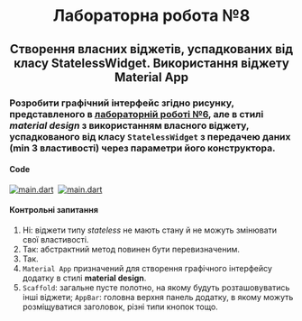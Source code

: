 <h1 align="center"> Лабораторна робота №8 </h1>
<h2 align="center"> Створення власних віджетів, успадкованих від класу <b>StatelessWidget</b>. Використання віджету <b>Material App</b></h2>

### Розробити графічний інтерфейс згідно рисунку, представленого в [лабораторній роботі №6](https://github.com/de-vasta/flutter_6), але в стилі _material design_ з використанням власного віджету, успадкованого від класу `StatelessWidget` з передачею даних (min 3 властивості) через параметри його конструктора.

#### Code
[![main.dart](https://img.shields.io/badge/main-dart-2eb2ee?style=flat-square&logo=flutter&labelColor=02569B&logoColor=55c0f0)](lib/main.dart)&nbsp;
[![main.dart](https://img.shields.io/badge/custom_stateless-dart-2eb2ee?style=flat-square&logo=flutter&labelColor=02569B&logoColor=55c0f0)](lib/custom_stateless.dart)

#### Контрольні запитання

1. Ні: віджети типу _stateless_ не мають стану й не можуть змінювати свої властивості.
2. Так: абстрактний метод повинен бути перевизначеним.
3. Так.
4. `Material App` призначений для створення графічного інтерфейсу додатку в стилі **material design**.
5. `Scaffold`: загальне пусте полотно, на якому будуть розташовуватись інші віджети; `AppBar`: головна верхня панель додатку, в якому можуть розміщуватися заголовок, різні типи кнопок тощо. 
